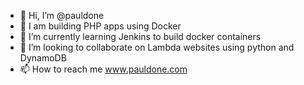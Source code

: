 - 👋 Hi, I’m @pauldone
- 👀 I am building PHP apps using Docker
- 🌱 I’m currently learning Jenkins to build docker containers
- 💞️ I’m looking to collaborate on Lambda websites using python and DynamoDB
- 📫 How to reach me www.pauldone.com

<!---
pauldone/pauldone is a ✨ special ✨ repository because its `README.md` (this file) appears on your GitHub profile.
You can click the Preview link to take a look at your changes.
--->
